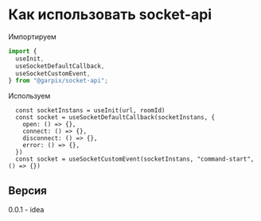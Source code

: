 # Как использовать socket-api

Импортируем

```js
import {
  useInit,
  useSocketDefaultCallback,
  useSocketCustomEvent,
} from "@garpix/socket-api";
```

Используем

```
  const socketInstans = useInit(url, roomId)
  const socket = useSocketDefaultCallback(socketInstans, {
    open: () => {},
    connect: () => {},
    disconnect: () => {},
    error: () => {},
  })
  const socket = useSocketCustomEvent(socketInstans, "command-start", () => {})
```

## Версия

0.0.1 - idea
